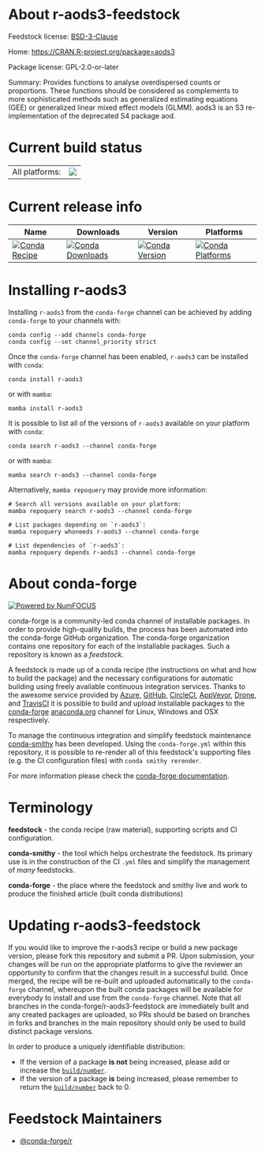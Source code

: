About r-aods3-feedstock
=======================

Feedstock license: [BSD-3-Clause](https://github.com/conda-forge/r-aods3-feedstock/blob/main/LICENSE.txt)

Home: https://CRAN.R-project.org/package=aods3

Package license: GPL-2.0-or-later

Summary: Provides functions to analyse overdispersed counts or proportions.  These functions should be considered as complements to more sophisticated methods such as generalized estimating equations (GEE) or generalized linear mixed effect models (GLMM). aods3 is an S3 re-implementation of the deprecated S4 package aod.

Current build status
====================


<table><tr><td>All platforms:</td>
    <td>
      <a href="https://dev.azure.com/conda-forge/feedstock-builds/_build/latest?definitionId=17867&branchName=main">
        <img src="https://dev.azure.com/conda-forge/feedstock-builds/_apis/build/status/r-aods3-feedstock?branchName=main">
      </a>
    </td>
  </tr>
</table>

Current release info
====================

| Name | Downloads | Version | Platforms |
| --- | --- | --- | --- |
| [![Conda Recipe](https://img.shields.io/badge/recipe-r--aods3-green.svg)](https://anaconda.org/conda-forge/r-aods3) | [![Conda Downloads](https://img.shields.io/conda/dn/conda-forge/r-aods3.svg)](https://anaconda.org/conda-forge/r-aods3) | [![Conda Version](https://img.shields.io/conda/vn/conda-forge/r-aods3.svg)](https://anaconda.org/conda-forge/r-aods3) | [![Conda Platforms](https://img.shields.io/conda/pn/conda-forge/r-aods3.svg)](https://anaconda.org/conda-forge/r-aods3) |

Installing r-aods3
==================

Installing `r-aods3` from the `conda-forge` channel can be achieved by adding `conda-forge` to your channels with:

```
conda config --add channels conda-forge
conda config --set channel_priority strict
```

Once the `conda-forge` channel has been enabled, `r-aods3` can be installed with `conda`:

```
conda install r-aods3
```

or with `mamba`:

```
mamba install r-aods3
```

It is possible to list all of the versions of `r-aods3` available on your platform with `conda`:

```
conda search r-aods3 --channel conda-forge
```

or with `mamba`:

```
mamba search r-aods3 --channel conda-forge
```

Alternatively, `mamba repoquery` may provide more information:

```
# Search all versions available on your platform:
mamba repoquery search r-aods3 --channel conda-forge

# List packages depending on `r-aods3`:
mamba repoquery whoneeds r-aods3 --channel conda-forge

# List dependencies of `r-aods3`:
mamba repoquery depends r-aods3 --channel conda-forge
```


About conda-forge
=================

[![Powered by
NumFOCUS](https://img.shields.io/badge/powered%20by-NumFOCUS-orange.svg?style=flat&colorA=E1523D&colorB=007D8A)](https://numfocus.org)

conda-forge is a community-led conda channel of installable packages.
In order to provide high-quality builds, the process has been automated into the
conda-forge GitHub organization. The conda-forge organization contains one repository
for each of the installable packages. Such a repository is known as a *feedstock*.

A feedstock is made up of a conda recipe (the instructions on what and how to build
the package) and the necessary configurations for automatic building using freely
available continuous integration services. Thanks to the awesome service provided by
[Azure](https://azure.microsoft.com/en-us/services/devops/), [GitHub](https://github.com/),
[CircleCI](https://circleci.com/), [AppVeyor](https://www.appveyor.com/),
[Drone](https://cloud.drone.io/welcome), and [TravisCI](https://travis-ci.com/)
it is possible to build and upload installable packages to the
[conda-forge](https://anaconda.org/conda-forge) [anaconda.org](https://anaconda.org/)
channel for Linux, Windows and OSX respectively.

To manage the continuous integration and simplify feedstock maintenance
[conda-smithy](https://github.com/conda-forge/conda-smithy) has been developed.
Using the ``conda-forge.yml`` within this repository, it is possible to re-render all of
this feedstock's supporting files (e.g. the CI configuration files) with ``conda smithy rerender``.

For more information please check the [conda-forge documentation](https://conda-forge.org/docs/).

Terminology
===========

**feedstock** - the conda recipe (raw material), supporting scripts and CI configuration.

**conda-smithy** - the tool which helps orchestrate the feedstock.
                   Its primary use is in the construction of the CI ``.yml`` files
                   and simplify the management of *many* feedstocks.

**conda-forge** - the place where the feedstock and smithy live and work to
                  produce the finished article (built conda distributions)


Updating r-aods3-feedstock
==========================

If you would like to improve the r-aods3 recipe or build a new
package version, please fork this repository and submit a PR. Upon submission,
your changes will be run on the appropriate platforms to give the reviewer an
opportunity to confirm that the changes result in a successful build. Once
merged, the recipe will be re-built and uploaded automatically to the
`conda-forge` channel, whereupon the built conda packages will be available for
everybody to install and use from the `conda-forge` channel.
Note that all branches in the conda-forge/r-aods3-feedstock are
immediately built and any created packages are uploaded, so PRs should be based
on branches in forks and branches in the main repository should only be used to
build distinct package versions.

In order to produce a uniquely identifiable distribution:
 * If the version of a package **is not** being increased, please add or increase
   the [``build/number``](https://docs.conda.io/projects/conda-build/en/latest/resources/define-metadata.html#build-number-and-string).
 * If the version of a package **is** being increased, please remember to return
   the [``build/number``](https://docs.conda.io/projects/conda-build/en/latest/resources/define-metadata.html#build-number-and-string)
   back to 0.

Feedstock Maintainers
=====================

* [@conda-forge/r](https://github.com/conda-forge/r/)

